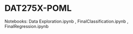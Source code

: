 # DAT275X-POML
Notebooks:
Data Exploration.ipynb
, FinalClassification.ipynb
, FinalRegression.ipynb
